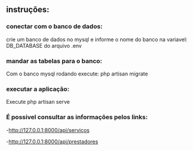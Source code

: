 ## instruções:

### conectar com o banco de dados:
crie um banco de dados no mysql e informe o nome do banco  na variavel: DB_DATABASE do arquivo .env

### mandar as tabelas para o banco:
Com o banco mysql rodando execute: php artisan migrate

### executar a aplicação:
Execute php artisan serve

### É possivel consultar as informações  pelos links:
-http://127.0.0.1:8000/api/serviços

-http://127.0.0.1:8000/api/prestadores



